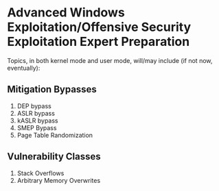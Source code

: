 # Advanced Windows Exploitation/Offensive Security Exploitation Expert Preparation #

Topics, in both kernel mode and user mode, will/may include (if not now, eventually):

## Mitigation Bypasses ##
1. DEP bypass
2. ASLR bypass
4. kASLR bypass
5. SMEP Bypass
6. Page Table Randomization

## Vulnerability Classes ##
1. Stack Overflows
2. Arbitrary Memory Overwrites
